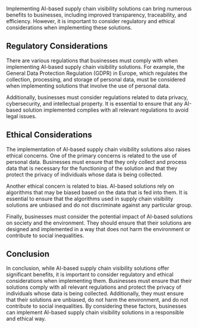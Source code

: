 
Implementing AI-based supply chain visibility solutions can bring numerous benefits to businesses, including improved transparency, traceability, and efficiency. However, it is important to consider regulatory and ethical considerations when implementing these solutions.

Regulatory Considerations
-------------------------

There are various regulations that businesses must comply with when implementing AI-based supply chain visibility solutions. For example, the General Data Protection Regulation (GDPR) in Europe, which regulates the collection, processing, and storage of personal data, must be considered when implementing solutions that involve the use of personal data.

Additionally, businesses must consider regulations related to data privacy, cybersecurity, and intellectual property. It is essential to ensure that any AI-based solution implemented complies with all relevant regulations to avoid legal issues.

Ethical Considerations
----------------------

The implementation of AI-based supply chain visibility solutions also raises ethical concerns. One of the primary concerns is related to the use of personal data. Businesses must ensure that they only collect and process data that is necessary for the functioning of the solution and that they protect the privacy of individuals whose data is being collected.

Another ethical concern is related to bias. AI-based solutions rely on algorithms that may be biased based on the data that is fed into them. It is essential to ensure that the algorithms used in supply chain visibility solutions are unbiased and do not discriminate against any particular group.

Finally, businesses must consider the potential impact of AI-based solutions on society and the environment. They should ensure that their solutions are designed and implemented in a way that does not harm the environment or contribute to social inequalities.

Conclusion
----------

In conclusion, while AI-based supply chain visibility solutions offer significant benefits, it is important to consider regulatory and ethical considerations when implementing them. Businesses must ensure that their solutions comply with all relevant regulations and protect the privacy of individuals whose data is being collected. Additionally, they must ensure that their solutions are unbiased, do not harm the environment, and do not contribute to social inequalities. By considering these factors, businesses can implement AI-based supply chain visibility solutions in a responsible and ethical way.
